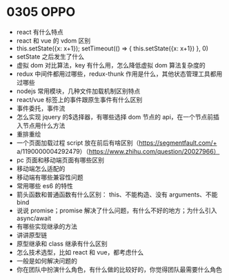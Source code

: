 # 0305 OPPO

- react 有什么特点
- react 和 vue 的 vdom 区别
- this.setState({x: x+1}); setTimeout(() => { this.setState({x: x+1}) }, 0)
- setState 之后发生了什么
- 虚拟 dom 对比算法，key 有什么用，怎么降低虚拟 dom 算法复杂度的
- redux 中间件都用过哪些，redux-thunk 作用是什么，其他状态管理工具都用过哪些
- nodejs 常用模块，几种文件加载机制区别特点
- react/vue 标签上的事件跟原生事件有什么区别
- 事件委托，事件流
- 怎么实现 jquery 的\$选择器，有哪些选择 dom 节点的 api，在一个节点前插入节点用什么方法
- 重排重绘
- 一个页面加载过程
  script 放在</body>前后有啥区别（https://segmentfault.com/+ a/1190000004292479）（https://www.zhihu.com/question/20027966）
- pc 页面和移动端页面有哪些区别
- 移动端怎么适配的
- 移动端有哪些兼容性问题
- 常用哪些 es6 的特性
- 箭头函数和普通函数有什么区别： this、不能构造、没有 arguments、不能 bind
- 说说 promise；promise 解决了什么问题，有什么不好的地方；为什么引入 async/await
- 有哪些实现继承的方法
- 讲讲原型链
- 原型继承和 class 继承有什么区别
- 怎么技术选型，比如 react 和 vue，都考虑什么
- 一般是如何解决问题的
- 你在团队中扮演什么角色，有什么做的比较好的，你觉得团队最需要什么角色
